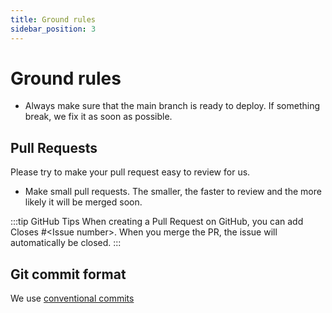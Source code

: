```yaml
---
title: Ground rules
sidebar_position: 3
---
```

# Ground rules

* Always make sure that the main branch is ready to deploy. If something break, we fix it as soon as possible.

## Pull Requests

Please try to make your pull request easy to review for us.

* Make small pull requests. The smaller, the faster to review and the more likely it will be merged soon.

:::tip GitHub Tips
When creating a Pull Request on GitHub, you can add Closes #&lt;Issue number>. When you merge the PR, the issue
will automatically be closed.
:::
## Git commit format

We use [conventional commits](https://www.conventionalcommits.org/en/v1.0.0/#summary)
